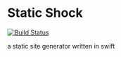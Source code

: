 # Static Shock

[![Build Status](https://app.bitrise.io/app/39cebc0c-2d0d-40e7-bc10-0923acca938d/status.svg?token=WYyIN_s_GWqZf2TtRrKJTA)](https://app.bitrise.io/app/39cebc0c-2d0d-40e7-bc10-0923acca938d)

a static site generator written in swift
